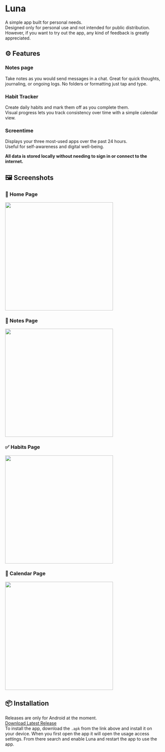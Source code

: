 # Luna

A simple app built for personal needs.  
Designed only for personal use and not intended for public distribution.  
However, if you want to try out the app, any kind of feedback is greatly appreciated.

## ⚙️ Features

### Notes page
Take notes as you would send messages in a chat.
Great for quick thoughts, journaling, or ongoing logs.
No folders or formatting just tap and type.

### Habit Tracker  
Create daily habits and mark them off as you complete them.  
Visual progress lets you track consistency over time with a simple calendar view.

### Screentime  
Displays your three most-used apps over the past 24 hours.  
Useful for self-awareness and digital well-being.  

**All data is stored locally without needing to sign in or connect to the internet.**

## 🖼️ Screenshots
<h3>📱 Home Page</h3>
<img src="screenshots/home.jpg" width="350"/>

<h3>📝 Notes Page</h3>
<img src="screenshots/note.jpg" width="350"/>

<h3>✅ Habits Page</h3>
<img src="screenshots/habit.jpg" width="350"/>

<h3>📆 Calendar Page</h3>
<img src="screenshots/calendar.jpg" width="350"/>


## 📦 Installation
Releases are only for Android at the moment.  
[Download Latest Release](https://github.com/sujalpoudel78/luna/releases/latest)  
To install the app, download the `.apk` from the link above and install it on your device.
When you first open the app it will open the usage access settings. From there search and enable Luna and restart the app to use the app.